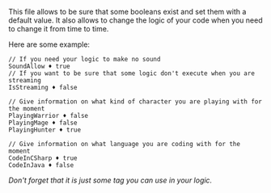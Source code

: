 This file allows to be sure that some booleans exist and set them with a default value.
It also allows to change the logic of your code when you need to change it from time to time.

Here are some example:
```
// If you need your logic to make no sound
SoundAllow ♦ true
// If you want to be sure that some logic don't execute when you are streaming
IsStreaming ♦ false

// Give information on what kind of character you are playing with for the moment
PlayingWarrior ♦ false
PlayingMage ♦ false
PlayingHunter ♦ true

// Give information on what language you are coding with for the moment
CodeInCSharp ♦ true
CodeInJava ♦ false

```
_Don't forget that it is just some tag you can use in your logic._
 
